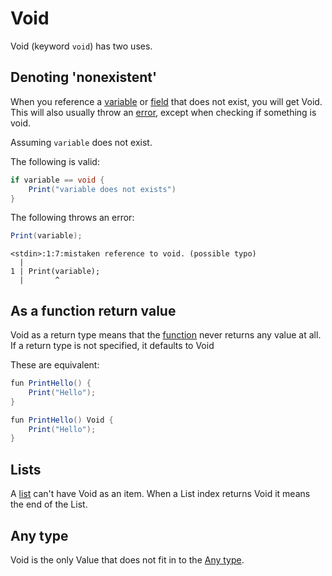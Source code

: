 # Void 

Void (keyword `void`) has two uses.

## Denoting 'nonexistent'
When you reference a [variable](./variable.md) or [field](./record.md) that does not exist, you will get Void.
This will also usually throw an [error](./error.md), except when checking if something is void.

Assuming `variable` does not exist.

The following is valid:
```cs
if variable == void {
    Print("variable does not exists")
}
```

The following throws an error:
```cs
Print(variable);
```
```
<stdin>:1:7:mistaken reference to void. (possible typo)
  |
1 | Print(variable);
  |       ^
```

## As a function return value

Void as a return type means that the [function](./function.md) never returns any value at all.
If a return type is not specified, it defaults to Void

These are equivalent:
```cs
fun PrintHello() {
    Print("Hello");
}
```

```cs
fun PrintHello() Void {
    Print("Hello");
}
```

## Lists

A [list](./list.md) can't have Void as an item.
When a List index returns Void it means the end of the List.

## Any type

Void is the only Value that does not fit in to the [Any type](./type.md).
